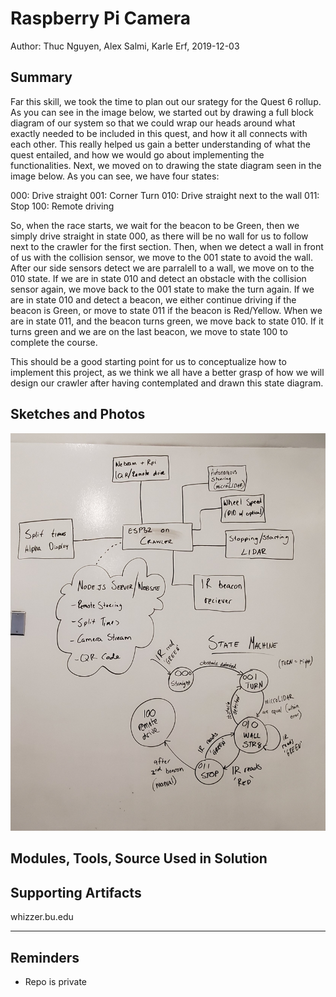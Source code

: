 #  Raspberry Pi Camera

Author: Thuc Nguyen, Alex Salmi, Karle Erf, 2019-12-03

## Summary
Far this skill, we took the time to plan out our srategy for the Quest 6 rollup. As you can see in the image below, we started out by drawing a full block diagram of our system so that we could wrap our heads around what exactly needed to be included in this quest, and how it all connects with each other. This really helped us gain a better understanding of what the quest entailed, and how we would go about implementing the functionalities.
Next, we moved on to drawing the state diagram seen in the image below. As you can see, we have four states:

000: Drive straight
001: Corner Turn
010: Drive straight next to the wall
011: Stop
100: Remote driving

So, when the race starts, we wait for the beacon to be Green, then we simply drive straight in state 000, as there will be no wall for us to follow next to the crawler for the first section. Then, when we detect a wall in front of us with the collision sensor, we move to the 001 state to avoid the wall. After our side sensors detect we are parralell to a wall, we move on to the 010 state. If we are in state 010 and detect an obstacle with the collision sensor again, we move back to the 001 state to make the turn again. If we are in state 010 and detect a beacon, we either continue driving if the beacon is Green, or move to state 011 if the beacon is Red/Yellow. When we are in state 011, and the beacon turns green, we move back to state 010. If it turns green and we are on the last beacon, we move to state 100 to complete the course. 

This should be a good starting point for us to conceptualize how to implement this project, as we think we all have a better grasp of how we will design our crawler after having contemplated and drawn this state diagram.
 

## Sketches and Photos
![Capture](images/Navigation.jpg)

## Modules, Tools, Source Used in Solution


## Supporting Artifacts
whizzer.bu.edu


-----

## Reminders
- Repo is private
